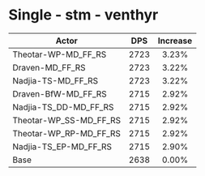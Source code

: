 # Single - stm - venthyr
| Actor | DPS | Increase |
|---|:---:|:---:|
|Theotar-WP-MD_FF_RS|2723|3.23%|
|Draven-MD_FF_RS|2723|3.22%|
|Nadjia-TS-MD_FF_RS|2723|3.22%|
|Draven-BfW-MD_FF_RS|2715|2.92%|
|Nadjia-TS_DD-MD_FF_RS|2715|2.92%|
|Theotar-WP_SS-MD_FF_RS|2715|2.92%|
|Theotar-WP_RP-MD_FF_RS|2715|2.92%|
|Nadjia-TS_EP-MD_FF_RS|2715|2.90%|
|Base|2638|0.00%|

